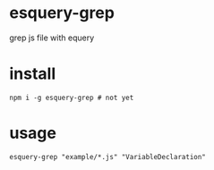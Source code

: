 # esquery-grep

grep js file with equery

# install 

```
npm i -g esquery-grep # not yet
```

# usage

```
esquery-grep "example/*.js" "VariableDeclaration"
```
